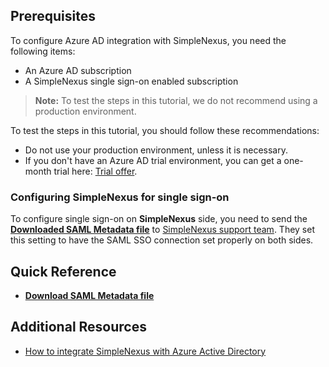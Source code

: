 ## Prerequisites

To configure Azure AD integration with SimpleNexus, you need the following items:

- An Azure AD subscription
- A SimpleNexus single sign-on enabled subscription

> **Note:**
> To test the steps in this tutorial, we do not recommend using a production environment.

To test the steps in this tutorial, you should follow these recommendations:

- Do not use your production environment, unless it is necessary.
- If you don't have an Azure AD trial environment, you can get a one-month trial here: [Trial offer](https://azure.microsoft.com/pricing/free-trial/).

### Configuring SimpleNexus for single sign-on

To configure single sign-on on **SimpleNexus** side, you need to send the **[Downloaded SAML Metadata file](%metadata:metadataDownloadUrl%)** to [SimpleNexus support team](https://simplenexus.com/site/contact). They set this setting to have the SAML SSO connection set properly on both sides.

## Quick Reference

* **[Download SAML Metadata file](%metadata:metadataDownloadUrl%)**

## Additional Resources

* [How to integrate SimpleNexus with Azure Active Directory](https://docs.microsoft.com/azure/active-directory/active-directory-saas-simplenexus-tutorial)
